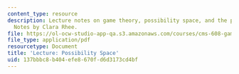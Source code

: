 ```yaml
---
content_type: resource
description: Lecture notes on game theory, possibility space, and the prisoner's dilemma.
  Notes by Clara Rhee.
file: https://ol-ocw-studio-app-qa.s3.amazonaws.com/courses/cms-608-game-design-spring-2008/137bbbc8b404efe8670fd6d3173cd4bf_MITCMS_608s08_lec_notes21.pdf
file_type: application/pdf
resourcetype: Document
title: 'Lecture: Possibility Space'
uid: 137bbbc8-b404-efe8-670f-d6d3173cd4bf
---
```

